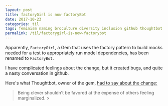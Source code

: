 ```yaml
---
layout: post
title: factoryGirl is now factoryBot
date: 2017-10-23
categories: til
tags: feminism naming broculture diversity inclusion github thoughtbot
permalink: /til/factorygirl-is-now-factorybot
---
```


Apparently, `FactoryGirl`, a Gem that uses the factory pattern to build mocks needed for a test to appropriately run model dependencies, has been renamed to `FactoryBot`.

I have complicated feelings about the change, but it created bugs, and quite a nasty conversation in github.

Here's what Thoughtbot, owner of the gem, [had to say about the change:](https://robots.thoughtbot.com/factory_bot)

> Being clever shouldn’t be favored at the expense of others feeling marginalized. >
